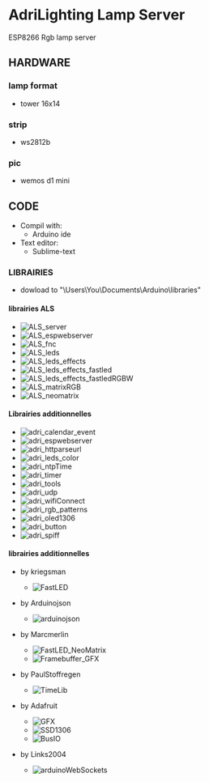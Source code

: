 # AdriLighting Lamp Server
  ESP8266 Rgb lamp server

## HARDWARE
### lamp format
- tower 16x14

### strip
- ws2812b

### pic
- wemos d1 mini

## CODE
  - Compil with:
    - Arduino ide
  - Text editor:
    - Sublime-text
    
### LIBRAIRIES 
- dowload to "\Users\You\Documents\Arduino\libraries"

#### librairies ALS
* ![ALS_server](https://github.com/AdriLighting/ALS_server)
* ![ALS_espwebserver](https://github.com/AdriLighting/ALS_espwebserver)
* ![ALS_fnc](https://github.com/AdriLighting/ALS_fnc)
* ![ALS_leds](https://github.com/AdriLighting/ALS_leds)
* ![ALS_leds_effects](https://github.com/AdriLighting/ALS_leds_effects)
* ![ALS_leds_effects_fastled](https://github.com/AdriLighting/ALS_leds_effects_fastled)
* ![ALS_leds_effects_fastledRGBW](https://github.com/AdriLighting/ALS_leds_effects_fastledRGBW)
* ![ALS_matrixRGB](https://github.com/AdriLighting/ALS_matrixRGB)
* ![ALS_neomatrix](https://github.com/AdriLighting/ALS_neomatrix)

#### Librairies additionnelles
* ![adri_calendar_event](https://github.com/AdriLighting/adri_calendar_event)
* ![adri_espwebserver](https://github.com/AdriLighting/adri_espwebserver)
* ![adri_httparseurl](https://github.com/AdriLighting/adri_httparseurl)
* ![adri_leds_color](https://github.com/AdriLighting/adri_leds_color)
* ![adri_ntpTime](https://github.com/AdriLighting/adri_ntpTime)
* ![adri_timer](https://github.com/AdriLighting/adri_timer)
* ![adri_tools](https://github.com/AdriLighting/adri_tools)
* ![adri_udp](https://github.com/AdriLighting/adri_udp)
* ![adri_wifiConnect](https://github.com/AdriLighting/adri_wifiConnect)
* ![adri_rgb_patterns](https://github.com/AdriLighting/adri_rgb_patterns)
* ![adri_oled1306](https://github.com/AdriLighting/adri_oled1306)
* ![adri_button](https://github.com/AdriLighting/adri_button)
* ![adri_spiff](https://github.com/AdriLighting/adri_spiff)

#### librairies additionnelles
* by kriegsman
  * ![FastLED](https://github.com/FastLED/FastLED)

* by Arduinojson
  * ![arduinojson](https://github.com/bblanchon/ArduinoJson)

* by Marcmerlin
  * ![FastLED_NeoMatrix](https://github.com/marcmerlin/FastLED_NeoMatrix)
  * ![Framebuffer_GFX](https://github.com/marcmerlin/Framebuffer_GFX)

* by PaulStoffregen
  * ![TimeLib](https://github.com/PaulStoffregen/Time)

* by Adafruit
  * ![GFX](https://github.com/adafruit/Adafruit-GFX-Library)
  * ![SSD1306](https://github.com/adafruit/Adafruit_SSD1306)
  * ![BusIO](https://github.com/adafruit/Adafruit_BusIO)

* by Links2004
  * ![arduinoWebSockets](https://github.com/Links2004/arduinoWebSockets)

